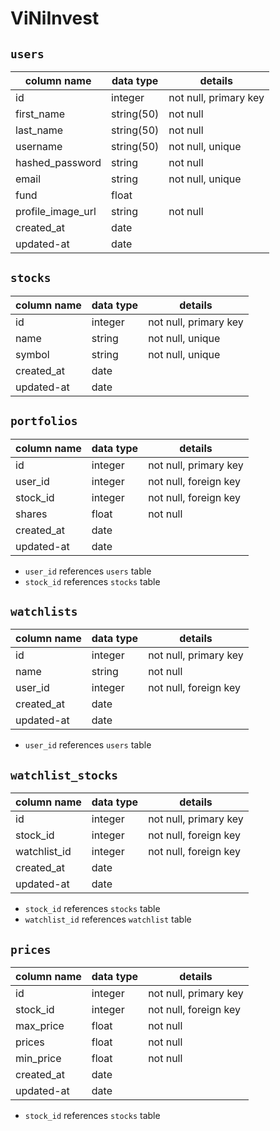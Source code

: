 # ViNiInvest

## `users`

| column name | data type | details               |
|-------------|-----------|-----------------------|
| id                | integer   | not null, primary key |
| first_name        | string(50)| not null              |
| last_name         | string(50)| not null              |
| username          | string(50)| not null, unique      |
| hashed_password   | string    | not null              |
| email             | string    | not null, unique      |
| fund              | float     |
| profile_image_url | string    | not null              |
| created_at        | date      |                       |
| updated-at        | date      |                       |

## `stocks`

| column name | data type | details               |
|-------------|-----------|-----------------------|
| id          | integer   | not null, primary key |
| name        | string    | not null, unique      |
| symbol      | string    | not null, unique      |
| created_at  | date      |                       |
| updated-at  | date      |                       |

## `portfolios`

| column name | data type | details               |
|-------------|-----------|-----------------------|
| id          | integer   | not null, primary key |
| user_id     | integer   | not null, foreign key |
| stock_id    | integer   | not null, foreign key |
| shares      | float     | not null              |
| created_at  | date      |                       |
| updated-at  | date      |                       |

* `user_id` references `users` table
* `stock_id` references `stocks` table

## `watchlists`

| column name | data type | details               |
|-------------|-----------|-----------------------|
| id          | integer   | not null, primary key |
| name        | string    | not null              |
| user_id     | integer   | not null, foreign key |
| created_at  | date      |                       |
| updated-at  | date      |                       |

* `user_id` references `users` table

## `watchlist_stocks`

| column name | data type | details               |
|-------------|-----------|-----------------------|
| id          | integer   | not null, primary key |
| stock_id    | integer   | not null, foreign key |
| watchlist_id| integer   | not null, foreign key |
| created_at  | date      |                       |
| updated-at  | date      |                       |

* `stock_id` references `stocks` table
* `watchlist_id` references `watchlist` table

## `prices`

| column name | data type | details               |
|-------------|-----------|-----------------------|
| id          | integer   | not null, primary key |
| stock_id    | integer   | not null, foreign key |
| max_price   | float     | not null              |
| prices      | float     | not null              |
| min_price   | float     | not null              |
| created_at  | date      |                       |
| updated-at  | date      |                       |

* `stock_id` references `stocks` table
